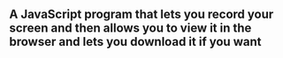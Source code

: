 ## A JavaScript program that lets you record your screen and then allows you to view it in the browser and lets you download it if you want
